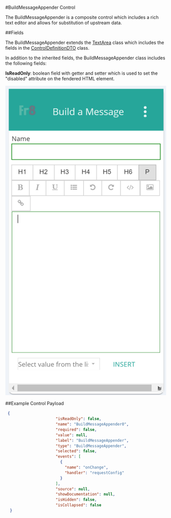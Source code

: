 #BuildMessageAppender Control

The BuildMessageAppender is a composite control which includes a rich text editor and allows for substitution of upstream data.

##Fields

The BuildMessageAppender extends the [TextArea](TextArea.md) class which includes the fields in the [ControlDefinitionDTO](/Docs/Docs/ForDevelopers/Objects/DataTransfer/ControlDefinitionDTO.md) class.

 In addition to the inherited fields, the BuildMessageAppender class includes the following fields:

__IsReadOnly__: boolean field with getter and setter which is used to set the "disabled" attribute on the fendered HTML element.

<img src="images/build_message_appender.PNG" alt="Build Message Appender UI"/>


##Example Control Payload
```json
 {
                      "isReadOnly": false,
                      "name": "BuildMessageAppender0",
                      "required": false,
                      "value": null,
                      "label": "BuildMessageAppender",
                      "type": "BuildMessageAppender",
                      "selected": false,
                      "events": [
                        {
                          "name": "onChange",
                          "handler": "requestConfig"
                        }
                      ],
                      "source": null,
                      "showDocumentation": null,
                      "isHidden": false,
                      "isCollapsed": false
  }
```